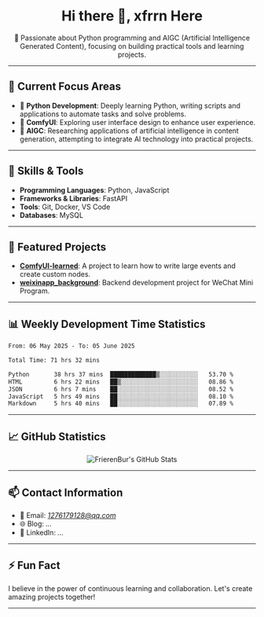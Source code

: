 <h1 align="center">Hi there 👋, xfrrn Here</h1>

<p align="center">
  🎯 Passionate about Python programming and AIGC (Artificial Intelligence Generated Content), focusing on building practical tools and learning projects.
</p>

---

## 🧠 Current Focus Areas

- 🐍 **Python Development**: Deeply learning Python, writing scripts and applications to automate tasks and solve problems.
- 🧩 **ComfyUI**: Exploring user interface design to enhance user experience.
- 🤖 **AIGC**: Researching applications of artificial intelligence in content generation, attempting to integrate AI technology into practical projects.

---

## 🔧 Skills & Tools

- **Programming Languages**: Python, JavaScript
- **Frameworks & Libraries**: FastAPI
- **Tools**: Git, Docker, VS Code
- **Databases**: MySQL

---

## 📂 Featured Projects

- [**ComfyUI-learned**](https://github.com/FrierenBur/ComfyUI-learned): A project to learn how to write large events and create custom nodes.
- [**weixinapp_background**](https://github.com/FrierenBur/weixinapp_background): Backend development project for WeChat Mini Program.

---

## 📊 Weekly Development Time Statistics
<!--START_SECTION:waka-->

```txt
From: 06 May 2025 - To: 05 June 2025

Total Time: 71 hrs 32 mins

Python       38 hrs 37 mins  █████████████▒░░░░░░░░░░░   53.70 %
HTML         6 hrs 22 mins   ██▒░░░░░░░░░░░░░░░░░░░░░░   08.86 %
JSON         6 hrs 7 mins    ██░░░░░░░░░░░░░░░░░░░░░░░   08.52 %
JavaScript   5 hrs 49 mins   ██░░░░░░░░░░░░░░░░░░░░░░░   08.10 %
Markdown     5 hrs 40 mins   ██░░░░░░░░░░░░░░░░░░░░░░░   07.89 %
```

<!--END_SECTION:waka-->



---

## 📈 GitHub Statistics

<p align="center">
  <img src="https://github-readme-stats.vercel.app/api?username=FrierenBur&show_icons=true&theme=radical" alt="FrierenBur's GitHub Stats" />
</p>

---

## 📫 Contact Information

- 📧 Email: *1276179128@qq.com*
- 🌐 Blog: *...*
- 💼 LinkedIn: *...*

---

## ⚡ Fun Fact

I believe in the power of continuous learning and collaboration. Let's create amazing projects together!

---

